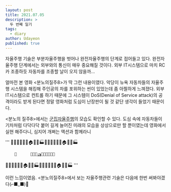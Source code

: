 ```yaml
---
layout: post
title: 2021.07.05
description: >
  두 번째 일기
tags:
  - diary
author: Udayeon
published: true
---
```


자율주행 기술은 부분자율주행을 벗어나 완전자율주행의 단계로 접어들고 있다. 
완전자율주행 단계에서는 외부와의 통신이 매우 중요해질 것이다. 외부 IT시스템으로 마치 RC카 조종하듯 자동차를 조종할
날이 오지 않을까...

얼마전 본 영화 <분노의질주8>가 딱 그런 내용이였다. 
악당이 뉴욕 자동차들의 자율주행 시스템을 해킹해 주인공의 차를 포위하는 씬이 있었는데 좀 아찔하게 느껴졌다.
외부 IT시스템으로 컨트롤 하기 때문에 그 시스템이 DoS(Denial of Service attack)의 공격이라도 받게 된다면 정말
영화처럼 도심이 난장판이 될 것 같단 생각이 들었기 때문이다. 

<분노의 질주8>에서는 [군집자율주행](https://udayeon.github.io/2021/07/05/About-AV/#history-of-autonomous-vehicle)의 모습도 확인할 수 있다.
도심 속에 자동차들이 기차처럼 다닥다닥 붙어 길게 늘어진 미래의 모습을 상상으로만 할 뿐이였는데 영화에서 실현 해주다니, 심지어 개쩌는 액션과 함께라니

'''
🏨🎄🏩🏢🏪🎄🏠🏡⛪🏭🏨🎄🏩🏢🏪🎄🏠🏡⛪🏭

        🚗      🚗🚓🚕🛺🚙🚌🚌🚐🚎🚛

🏨🎄🏩🏢🏪🎄🏠🏡⛪🏭🏨🎄🏩🏢🏪🎄🏠🏡⛪🏭
'''

이런 느낌이였음.
<분노의질주8>에서 보는 자율주행관련 기술은 다음에 한번 써봐야겠다(⌐■_■)🚗
